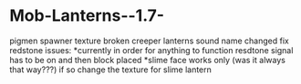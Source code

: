 Mob-Lanterns--1.7-
==================

pigmen spawner texture broken
creeper lanterns sound name changed
fix redstone issues:
    *currently in order for anything to function resdtone signal has to be on and then block placed
    *slime face works only (was it always that way???) if so change the texture for slime lantern